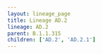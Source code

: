 ```yaml
---
layout: lineage_page
title: Lineage AD.2
lineage: AD.2
parent: B.1.1.315
children: ['AD.2', 'AD.2.1']
---
```


